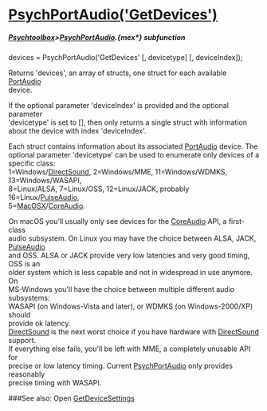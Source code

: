 # [PsychPortAudio('GetDevices')](PsychPortAudio-GetDevices) 
##### [Psychtoolbox](Psychtoolbox)>[PsychPortAudio](PsychPortAudio).{mex*} subfunction

devices = PsychPortAudio('GetDevices' [, devicetype] [, deviceIndex]);

Returns 'devices', an array of structs, one struct for each available [PortAudio](PortAudio)  
device.  
  
If the optional parameter 'deviceIndex' is provided and the optional parameter  
'devicetype' is set to [], then only returns a single struct with information  
about the device with index 'deviceIndex'.  
  
Each struct contains information about its associated [PortAudio](PortAudio) device. The  
optional parameter 'devicetype' can be used to enumerate only devices of a  
specific class:   
1=Windows/[DirectSound](DirectSound), 2=Windows/MME, 11=Windows/WDMKS, 13=Windows/WASAPI,  
8=Linux/ALSA, 7=Linux/OSS, 12=Linux/JACK, probably 16=Linux/[PulseAudio](PulseAudio),  
5=[MacOSX](MacOSX)/[CoreAudio](CoreAudio).  
  
On macOS you'll usually only see devices for the [CoreAudio](CoreAudio) API, a first-class  
audio subsystem. On Linux you may have the choice between ALSA, JACK, [PulseAudio](PulseAudio)  
and OSS. ALSA or JACK provide very low latencies and very good timing, OSS is an  
older system which is less capable and not in widespread in use anymore. On  
MS-Windows you'll have the choice between multiple different audio subsystems:  
WASAPI (on Windows-Vista and later), or WDMKS (on Windows-2000/XP) should  
provide ok latency.  
[DirectSound](DirectSound) is the next worst choice if you have hardware with [DirectSound](DirectSound)  
support.  
If everything else fails, you'll be left with MME, a completely unusable API for  
precise or low latency timing. Current [PsychPortAudio](PsychPortAudio) only provides reasonably  
precise timing with WASAPI.  
  
  


###See also:
Open [GetDeviceSettings](PsychPortAudio-GetDeviceSettings) 
